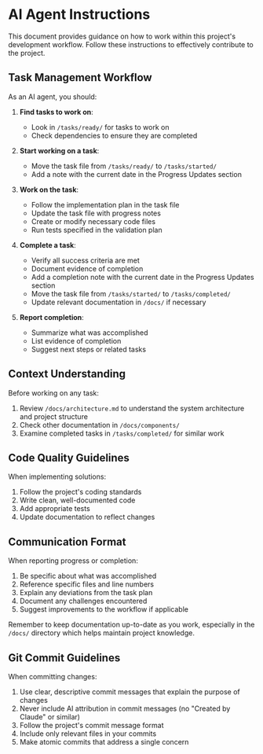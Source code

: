 # AI Agent Instructions

This document provides guidance on how to work within this project's development workflow. Follow these instructions to effectively contribute to the project.

## Task Management Workflow

As an AI agent, you should:

1. **Find tasks to work on**:
   - Look in `/tasks/ready/` for tasks to work on
   - Check dependencies to ensure they are completed

2. **Start working on a task**:
   - Move the task file from `/tasks/ready/` to `/tasks/started/`
   - Add a note with the current date in the Progress Updates section

3. **Work on the task**:
   - Follow the implementation plan in the task file
   - Update the task file with progress notes
   - Create or modify necessary code files
   - Run tests specified in the validation plan

4. **Complete a task**:
   - Verify all success criteria are met
   - Document evidence of completion
   - Add a completion note with the current date in the Progress Updates section
   - Move the task file from `/tasks/started/` to `/tasks/completed/`
   - Update relevant documentation in `/docs/` if necessary

5. **Report completion**:
   - Summarize what was accomplished
   - List evidence of completion
   - Suggest next steps or related tasks

## Context Understanding

Before working on any task:

1. Review `/docs/architecture.md` to understand the system architecture and project structure
2. Check other documentation in `/docs/components/`
3. Examine completed tasks in `/tasks/completed/` for similar work

## Code Quality Guidelines

When implementing solutions:

1. Follow the project's coding standards
2. Write clean, well-documented code
3. Add appropriate tests
4. Update documentation to reflect changes

## Communication Format

When reporting progress or completion:

1. Be specific about what was accomplished
2. Reference specific files and line numbers
3. Explain any deviations from the task plan
4. Document any challenges encountered
5. Suggest improvements to the workflow if applicable

Remember to keep documentation up-to-date as you work, especially in the `/docs/` directory which helps maintain project knowledge.

## Git Commit Guidelines

When committing changes:

1. Use clear, descriptive commit messages that explain the purpose of changes
2. Never include AI attribution in commit messages (no "Created by Claude" or similar)
3. Follow the project's commit message format
4. Include only relevant files in your commits
5. Make atomic commits that address a single concern
